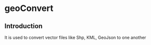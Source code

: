 # geoConvert
## Introduction
It is used to convert vector files like Shp, KML, GeoJson to one another
